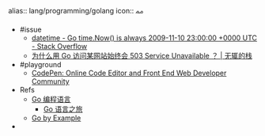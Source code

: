 alias:: lang/programming/golang
icon:: ﳑ

- #issue
  - [datetime - Go time.Now() is always 2009-11-10 23:00:00 +0000 UTC - Stack Overflow](https://stackoverflow.com/questions/24539986/go-time-now-is-always-2009-11-10-230000-0000-utc)
  - [为什么用 Go 访问某网站始终会 503 Service Unavailable ？ | 无辄的栈](https://www.zackwu.com/posts/2021-03-14-why-i-always-get-503-with-golang/)
- #playground
  - [CodePen: Online Code Editor and Front End Web Developer Community](https://codepen.io/)
- Refs
  - [Go 编程语言](https://go-zh.org/)
    - [Go 语言之旅](https://tour.go-zh.org/)
  - [Go by Example](https://gobyexample.com/)
-
